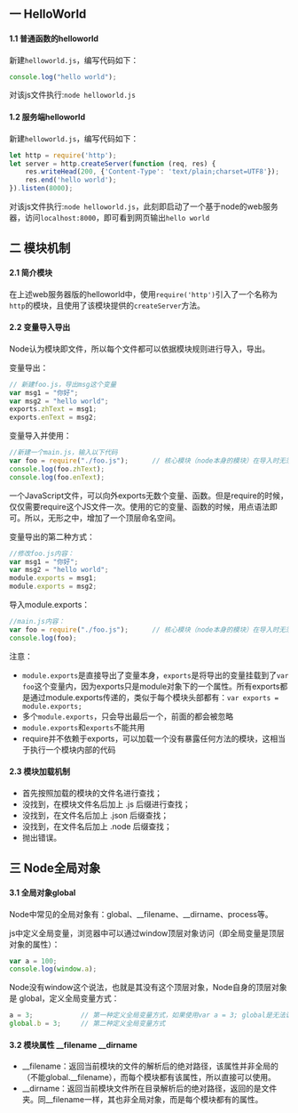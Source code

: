## 一 HelloWorld

#### 1.1 普通函数的helloworld

新建`helloworld.js`，编写代码如下：
```js
console.log("hello world");
```
对该js文件执行:`node helloworld.js`

#### 1.2 服务端helloworld

新建`helloworld.js`，编写代码如下：
```js
let http = require('http');
let server = http.createServer(function (req, res) {
    res.writeHead(200, {'Content-Type': 'text/plain;charset=UTF8'});
    res.end('hello world');
}).listen(8000);
```
对该js文件执行:`node helloworld.js`，此刻即启动了一个基于node的web服务器，访问`localhost:8000`，即可看到网页输出`hello world`

## 二 模块机制

#### 2.1 简介模块

在上述web服务器版的helloworld中，使用`require('http')`引入了一个名称为`http`的模块，且使用了该模块提供的`createServer`方法。  

#### 2.2 变量导入导出

Node认为模块即文件，所以每个文件都可以依据模块规则进行导入，导出。  

变量导出：
```js
// 新建foo.js，导出msg这个变量
var msg1 = "你好";
var msg2 = "hello world";
exports.zhText = msg1;
exports.enText = msg2;
```

变量导入并使用：
```js
//新建一个main.js，输入以下代码
var foo = require("./foo.js");      // 核心模块（node本身的模块）在导入时无须路径，如 var http = require('http');
console.log(foo.zhText);
console.log(foo.enText);
```
一个JavaScript文件，可以向外exports无数个变量、函数。但是require的时候，仅仅需要require这个JS文件一次。使用的它的变量、函数的时候，用点语法即可。所以，无形之中，增加了一个顶层命名空间。  

变量导出的第二种方式：
```js
//修改foo.js内容：
var msg1 = "你好";
var msg2 = "hello world";
module.exports = msg1;
module.exports = msg2;
```

导入module.exports：
```js
//main.js内容：
var foo = require("./foo.js");      // 核心模块（node本身的模块）在导入时无须路径，如 var http = require('http');
console.log(foo);
```

注意：
- `module.exports`是直接导出了变量本身，`exports`是将导出的变量挂载到了`var foo`这个变量内，因为exports只是module对象下的一个属性。所有exports都是通过module.exports传递的，类似于每个模块头部都有：`var exports = module.exports;`
- 多个`module.exports`，只会导出最后一个，前面的都会被忽略
- `module.exports`和`exports`不能共用
- require并不依赖于exports，可以加载一个没有暴露任何方法的模块，这相当于执行一个模块内部的代码

#### 2.3 模块加载机制

- 首先按照加载的模块的文件名进行查找；
- 没找到，在模块文件名后加上 .js 后缀进行查找；
- 没找到，在文件名后加上 .json 后缀查找；
- 没找到，在文件名后加上 .node 后缀查找；
- 抛出错误。

## 三 Node全局对象

#### 3.1 全局对象global

Node中常见的全局对象有：global、__filename、__dirname、process等。

js中定义全局变量，浏览器中可以通过window顶层对象访问（即全局变量是顶层对象的属性）：
```js
var a = 100;
console.log(window.a);
```

Node没有window这个说法，也就是其没有这个顶层对象，Node自身的顶层对象是 global，定义全局变量方式：
```js
a = 3;            // 第一种定义全局变量方式，如果使用var a = 3; global是无法访问到的。
global.b = 3;     // 第二种定义全局变量方式
```

#### 3.2 模块属性 __filename  __dirname  

- __filename：返回当前模块的文件的解析后的绝对路径，该属性并非全局的（不能global.__filename），而每个模块都有该属性，所以直接可以使用。
- __dirname：返回当前模块文件所在目录解析后的绝对路径，返回的是文件夹。同__filename一样，其也非全局对象，而是每个模块都有的属性。  
